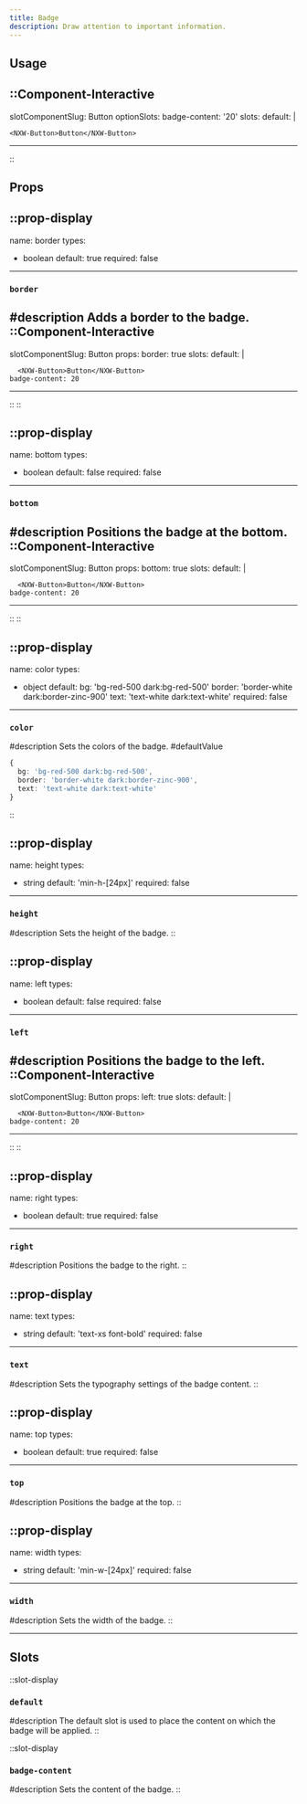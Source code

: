 ```yaml
---
title: Badge
description: Draw attention to important information.
---
```


## Usage

::Component-Interactive
---
slotComponentSlug: Button
optionSlots:
  badge-content: '20'
slots:
  default: |
    
    <NXW-Button>Button</NXW-Button>
---
::

## Props

::prop-display
---
name: border
types:
  - boolean
default: true
required: false
---
### `border`
#description
  Adds a border to the badge.
  ::Component-Interactive
  ---
  slotComponentSlug: Button
  props:
    border: true
  slots:
    default: |
      
      <NXW-Button>Button</NXW-Button>
    badge-content: 20
  ---
  ::
::

::prop-display
---
name: bottom
types:
  - boolean
default: false
required: false
---
### `bottom`
#description
  Positions the badge at the bottom.
  ::Component-Interactive
  ---
  slotComponentSlug: Button
  props:
    bottom: true
  slots:
    default: |
      
      <NXW-Button>Button</NXW-Button>
    badge-content: 20
  ---
  ::
::

::prop-display
---
name: color
types:
  - object
default:
    bg: 'bg-red-500 dark:bg-red-500'
    border: 'border-white dark:border-zinc-900'
    text: 'text-white dark:text-white'
required: false
---
### `color`
#description
  Sets the colors of the badge.
#defaultValue
```ts
{
  bg: 'bg-red-500 dark:bg-red-500',
  border: 'border-white dark:border-zinc-900',
  text: 'text-white dark:text-white'
}
```
::

::prop-display
---
name: height
types:
  - string
default: 'min-h-[24px]'
required: false
---
### `height`
#description
  Sets the height of the badge.
::

::prop-display
---
name: left
types:
  - boolean
default: false
required: false
---
### `left`
#description
  Positions the badge to the left.
  ::Component-Interactive
  ---
  slotComponentSlug: Button
  props:
    left: true
  slots:
    default: |
      
      <NXW-Button>Button</NXW-Button>
    badge-content: 20
  ---
  ::
::

::prop-display
---
name: right
types:
  - boolean
default: true
required: false
---
### `right`
#description
  Positions the badge to the right.
::

::prop-display
---
name: text
types:
  - string
default: 'text-xs font-bold'
required: false
---
### `text`
#description
  Sets the typography settings of the badge content.
::

::prop-display
---
name: top
types:
  - boolean
default: true
required: false
---
### `top`
#description
  Positions the badge at the top.
::

::prop-display
---
name: width
types:
  - string
default: 'min-w-[24px]'
required: false
---
### `width`
#description
  Sets the width of the badge.
::

---

## Slots

::slot-display
### `default`

#description
  The default slot is used to place the content on which the badge will be applied.
::

::slot-display
### `badge-content`

#description
  Sets the content of the badge.
::